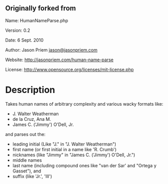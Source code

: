 ## Originally forked from

Name:			HumanNameParse.php

Version:		0.2

Date:			6 Sept. 2010

Author:		Jason Priem <jason@jasonpriem.com>

Website:		<http://jasonpriem.com/human-name-parse>

License:		<http://www.opensource.org/licenses/mit-license.php>


# Description
Takes human names of arbitrary complexity and various wacky formats like:

* J. Walter Weatherman 
* de la Cruz, Ana M. 
* James C. ('Jimmy') O'Dell, Jr.

and parses out the:

* leading initial (Like "J." in "J. Walter Weatherman")
* first name (or first initial in a name like 'R. Crumb')
* nicknames (like "Jimmy" in "James C. ('Jimmy') O'Dell, Jr.")
* middle names
* last name (including compound ones like "van der Sar' and "Ortega y Gasset"), and
* suffix (like 'Jr.', 'III')

